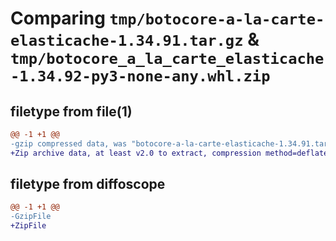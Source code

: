 # Comparing `tmp/botocore-a-la-carte-elasticache-1.34.91.tar.gz` & `tmp/botocore_a_la_carte_elasticache-1.34.92-py3-none-any.whl.zip`

## filetype from file(1)

```diff
@@ -1 +1 @@
-gzip compressed data, was "botocore-a-la-carte-elasticache-1.34.91.tar", last modified: Thu Apr 25 01:03:33 2024, max compression
+Zip archive data, at least v2.0 to extract, compression method=deflate
```

## filetype from diffoscope

```diff
@@ -1 +1 @@
-GzipFile
+ZipFile
```

